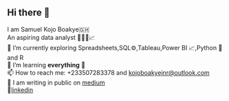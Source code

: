 ## Hi there 👋
I am Samuel Kojo Boakye🇬🇭 <br>
An aspiring data analyst 🧑🏿‍💻📈<br>
🔭 I’m currently exploring Spreadsheets,SQL⚙️,Tableau,Power BI 📈,Python 🐍 and R <br>
🌱 I’m learning **everything** 💚<br>
📫 How to reach me: +233507283378 and kojoboakyejnr@outlook.com <br>
💬 I am writing in public on [medium](https://medium.com/@kojoboakye21) <br>
🔗[linkedin](https://www.linkedin.com/in/samuel-boakye/)
<!--
**KojoBoakye/KojoBoakye** is a ✨ _special_ ✨ repository because its `README.md` (this file) appears on your GitHub profile.

Here are some ideas to get you started:

- 🔭 I’m currently working on ...
- 🌱 I’m currently learning ...
- 👯 I’m looking to collaborate on ...
- 🤔 I’m looking for help with ...
-  ...
- 📫 How to reach me: ...
- 😄 Pronouns: ...
- ⚡ Fun fact: ...
-->

